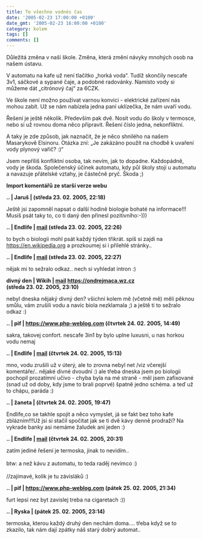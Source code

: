 ```yaml
---
title: To všechno vodnés čas
date: '2005-02-23 17:00:00 +0100'
date_gmt: '2005-02-23 16:00:00 +0100'
category: kolem
tags: []
comments: []
---
```

<p>Důležitá změna v naší škole. Změna, která změní návyky mnohých osob na našem
ústavu.</p>
<p>V automatu na kafe už není tlačítko &bdquo;horká voda&ldquo;. Tudíž skončily
nescafe 3v1, sáčkové a sypané čaje, a podobné radovánky. Namísto vody
si můžeme dát &bdquo;citrónový čaj&ldquo; za 6CZK.</p>
<p>Ve škole není možno používat varnou konvici - elektrické zařízení
nás mohou zabít. Už se nám nabízela jedna paní uklízečka,
že nám uvaří vodu.</p>
<p>Řešení je ještě několik. Především pak dvě. Nosit vodu do školy v termosce, nebo si už rovnou
doma něco připravit. Řešení číslo jedna, nekonfliktní.</p>
<p>A taky je zde způsob, jak naznačit, že je něco shnilého na našem Masarykově
Elsinoru. Otázka zní: &bdquo;Je zakázáno použít na chodbě k uvaření vody
plynový vařič? :)&ldquo; </p>
<p>Jsem nepříliš konfliktní osoba, tak nevím, jak to dopadne. Každopádně,
vody je škoda. Společenský účinek automatu, kdy půl školy stojí u automatu a
navazuje přátelské vztahy, je částečně pryč. Škoda ;)</p>
<div class="import-komentaru">
<p><strong>Import komentářů ze starší verze webu</strong></p>
<div class="comment">
<p style="font-weight:bold"><span class="compredmet">..</span> | <span class="comname">Jaruš</span> | (středa&nbsp;23.&nbsp;02.&nbsp;2005,&nbsp;22:18)</p>
<p>Ještě jsi zapomněl napsat o další hodině biologie bohaté na informace!!! Musíš psát taky to, co ti daný den přinesl pozitivního:-))) </p>
</div>
<div class="comment">
<p style="font-weight:bold"><span class="compredmet">..</span> | <span class="comname">Endlife</span> |  <a href="mailto:jan.martinek@post.cz">mail</a> (středa&nbsp;23.&nbsp;02.&nbsp;2005,&nbsp;22:26)</p>
<p>to bych o biologii mohl psát každý týden třikrát. spíš si zajdi na <a href="https://en.wikipedia.org">https://en.wikipedia.org</a> a prozkoumej si i přilehlé stránky.. </p>
</div>
<div class="comment">
<p style="font-weight:bold"><span class="compredmet">..</span> | <span class="comname">Endlife</span> |  <a href="mailto:jan.martinek@post.cz">mail</a> (středa&nbsp;23.&nbsp;02.&nbsp;2005,&nbsp;22:27)</p>
<p>nějak mi to sežralo odkaz.. nech si vyhledat intron :) </p>
</div>
<div class="comment">
<p style="font-weight:bold"><span class="compredmet">divný den</span> | <span class="comname">Wikih</span> |  <a href="mailto:ondrejmaca@centrum.cz">mail</a>  <a href="https://ondrejmaca.wz.cz">https://ondrejmaca.wz.cz</a> (středa&nbsp;23.&nbsp;02.&nbsp;2005,&nbsp;23:10)</p>
<p>nebyl dneska nějaký divný den? všichni kolem mě (včetně mě) měli pěknou smůlu, vám zrušili vodu a navíc biola nezklamala ;) a ještě ti to sežralo odkaz :) </p>
</div>
<div class="comment">
<p style="font-weight:bold"><span class="compredmet">..</span> | <span class="comname">pif</span> |  <a href="https://www.php-weblog.com">https://www.php-weblog.com</a> (čtvrtek&nbsp;24.&nbsp;02.&nbsp;2005,&nbsp;14:49)</p>
<p>sakra, takovej confort. nescafe 3in1 by bylo uplne luxusni, u nas horkou vodu nemaj </p>
</div>
<div class="comment">
<p style="font-weight:bold"><span class="compredmet">..</span> | <span class="comname">Endlife</span> |  <a href="mailto:jan.martinek@post.cz">mail</a> (čtvrtek&nbsp;24.&nbsp;02.&nbsp;2005,&nbsp;15:13)</p>
<p>mno, vodu zrušili už v úterý, ale to zrovna nebyl net /viz včerejší komentáře/.. nějaké divné dvoudní :) ale třeba dneska jsem po biologii pochopil prozatímní učivo - chyba byla na mé straně - měl jsem zafixované (snad už od doby, kdy jsme to brali poprvé) špatně jedno schéma. a teď už to chápu, paráda :) </p>
</div>
<div class="comment">
<p style="font-weight:bold"><span class="compredmet">..</span> | <span class="comname">žaneta</span> | (čtvrtek&nbsp;24.&nbsp;02.&nbsp;2005,&nbsp;19:47)</p>
<p>Endlife,co se takhle spojit a něco vymyslet, já se fakt bez toho kafe zblázním!!!Už jsi si stačil spočítat jak se ti dvě kávy denně prodraží? Na vykrade banky asi nemáme žaludek ani jeden :) </p>
</div>
<div class="comment">
<p style="font-weight:bold"><span class="compredmet">..</span> | <span class="comname">Endlife</span> |  <a href="mailto:jan.martinek@post.cz">mail</a> (čtvrtek&nbsp;24.&nbsp;02.&nbsp;2005,&nbsp;20:31)</p>
<p>zatím jediné řešení je termoska, jinak to nevidím..  <br>  <br> btw: a než kávu z automatu, to teda raděj nevímco :) <br>  <br> //zajímavé, kolik je tu závisláků :) </p>
</div>
<div class="comment">
<p style="font-weight:bold"><span class="compredmet">..</span> | <span class="comname">pif</span> |  <a href="https://www.php-weblog.com">https://www.php-weblog.com</a> (pátek&nbsp;25.&nbsp;02.&nbsp;2005,&nbsp;21:34)</p>
<p>furt lepsi nez byt zavislej treba na cigaretach :)) </p>
</div>
<div class="comment">
<p style="font-weight:bold"><span class="compredmet">..</span> | <span class="comname">Ryska</span> | (pátek&nbsp;25.&nbsp;02.&nbsp;2005,&nbsp;23:14)</p>
<p>termoska, kterou každý druhý den nechám doma.... třeba když se to zkazilo, tak nám dají zpátky náš starý dobrý automat.. </p>
</div>
</div>
